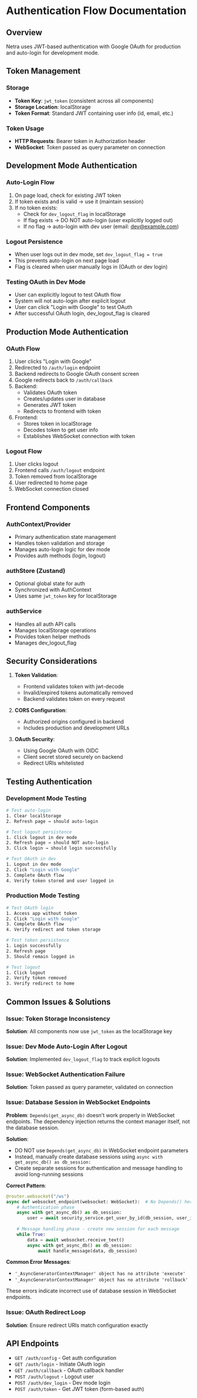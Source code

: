 # Authentication Flow Documentation

## Overview
Netra uses JWT-based authentication with Google OAuth for production and auto-login for development mode.

## Token Management

### Storage
- **Token Key**: `jwt_token` (consistent across all components)
- **Storage Location**: localStorage
- **Token Format**: Standard JWT containing user info (id, email, etc.)

### Token Usage
- **HTTP Requests**: Bearer token in Authorization header
- **WebSocket**: Token passed as query parameter on connection

## Development Mode Authentication

### Auto-Login Flow
1. On page load, check for existing JWT token
2. If token exists and is valid → use it (maintain session)
3. If no token exists:
   - Check for `dev_logout_flag` in localStorage
   - If flag exists → DO NOT auto-login (user explicitly logged out)
   - If no flag → auto-login with dev user (email: dev@example.com)

### Logout Persistence
- When user logs out in dev mode, set `dev_logout_flag = true`
- This prevents auto-login on next page load
- Flag is cleared when user manually logs in (OAuth or dev login)

### Testing OAuth in Dev Mode
- User can explicitly logout to test OAuth flow
- System will not auto-login after explicit logout
- User can click "Login with Google" to test OAuth
- After successful OAuth login, dev_logout_flag is cleared

## Production Mode Authentication

### OAuth Flow
1. User clicks "Login with Google"
2. Redirected to `/auth/login` endpoint
3. Backend redirects to Google OAuth consent screen
4. Google redirects back to `/auth/callback`
5. Backend:
   - Validates OAuth token
   - Creates/updates user in database
   - Generates JWT token
   - Redirects to frontend with token
6. Frontend:
   - Stores token in localStorage
   - Decodes token to get user info
   - Establishes WebSocket connection with token

### Logout Flow
1. User clicks logout
2. Frontend calls `/auth/logout` endpoint
3. Token removed from localStorage
4. User redirected to home page
5. WebSocket connection closed

## Frontend Components

### AuthContext/Provider
- Primary authentication state management
- Handles token validation and storage
- Manages auto-login logic for dev mode
- Provides auth methods (login, logout)

### authStore (Zustand)
- Optional global state for auth
- Synchronized with AuthContext
- Uses same `jwt_token` key for localStorage

### authService
- Handles all auth API calls
- Manages localStorage operations
- Provides token helper methods
- Manages dev_logout_flag

## Security Considerations

1. **Token Validation**:
   - Frontend validates token with jwt-decode
   - Invalid/expired tokens automatically removed
   - Backend validates token on every request

2. **CORS Configuration**:
   - Authorized origins configured in backend
   - Includes production and development URLs

3. **OAuth Security**:
   - Using Google OAuth with OIDC
   - Client secret stored securely on backend
   - Redirect URIs whitelisted

## Testing Authentication

### Development Mode Testing
```bash
# Test auto-login
1. Clear localStorage
2. Refresh page → should auto-login

# Test logout persistence
1. Click logout in dev mode
2. Refresh page → should NOT auto-login
3. Click login → should login successfully

# Test OAuth in dev
1. Logout in dev mode
2. Click "Login with Google"
3. Complete OAuth flow
4. Verify token stored and user logged in
```

### Production Mode Testing
```bash
# Test OAuth login
1. Access app without token
2. Click "Login with Google"
3. Complete OAuth flow
4. Verify redirect and token storage

# Test token persistence
1. Login successfully
2. Refresh page
3. Should remain logged in

# Test logout
1. Click logout
2. Verify token removed
3. Verify redirect to home
```

## Common Issues & Solutions

### Issue: Token Storage Inconsistency
**Solution**: All components now use `jwt_token` as the localStorage key

### Issue: Dev Mode Auto-Login After Logout
**Solution**: Implemented `dev_logout_flag` to track explicit logouts

### Issue: WebSocket Authentication Failure
**Solution**: Token passed as query parameter, validated on connection

### Issue: Database Session in WebSocket Endpoints
**Problem**: `Depends(get_async_db)` doesn't work properly in WebSocket endpoints. The dependency injection returns the context manager itself, not the database session.

**Solution**: 
- DO NOT use `Depends(get_async_db)` in WebSocket endpoint parameters
- Instead, manually create database sessions using `async with get_async_db() as db_session:`
- Create separate sessions for authentication and message handling to avoid long-running sessions

**Correct Pattern**:
```python
@router.websocket("/ws")
async def websocket_endpoint(websocket: WebSocket):  # No Depends() here!
    # Authentication phase
    async with get_async_db() as db_session:
        user = await security_service.get_user_by_id(db_session, user_id)
    
    # Message handling phase - create new session for each message
    while True:
        data = await websocket.receive_text()
        async with get_async_db() as db_session:
            await handle_message(data, db_session)
```

**Common Error Messages**:
- `'_AsyncGeneratorContextManager' object has no attribute 'execute'`
- `'_AsyncGeneratorContextManager' object has no attribute 'rollback'`

These errors indicate incorrect use of database session in WebSocket endpoints.

### Issue: OAuth Redirect Loop
**Solution**: Ensure redirect URIs match configuration exactly

## API Endpoints

- `GET /auth/config` - Get auth configuration
- `GET /auth/login` - Initiate OAuth login
- `GET /auth/callback` - OAuth callback handler
- `POST /auth/logout` - Logout user
- `POST /auth/dev_login` - Dev mode login
- `POST /auth/token` - Get JWT token (form-based auth)